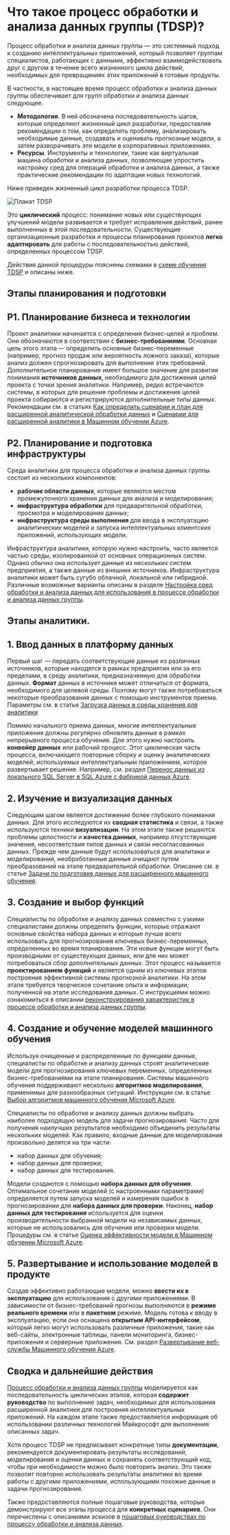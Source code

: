 <properties 
	pageTitle="Что представляет собой процесс обработки и анализа данных группы (TDSP)? | Microsoft Azure" 
	description="Процесс обработки и анализа данных группы — это системный метод для создания интеллектуальных приложений, которые используют расширенную аналитику." 
	services="machine-learning" 
	documentationCenter="" 
	authors="bradsev"
	manager="paulettm" 
	editor="cgronlun" />

<tags 
	ms.service="machine-learning" 
	ms.workload="data-services" 
	ms.tgt_pltfrm="na" 
	ms.devlang="na" 
	ms.topic="article" 
	ms.date="06/17/2016" 
	ms.author="bradsev;gopitk" />


# Что такое процесс обработки и анализа данных группы (TDSP)?

Процесс обработки и анализа данных группы — это системный подход к созданию интеллектуальных приложений, который позволяет группам специалистов, работающих с данными, эффективно взаимодействовать друг с другом в течение всего жизненного цикла действий, необходимых для превращениях этих приложений в готовые продукты.

В частности, в настоящее время процесс обработки и анализа данных группы обеспечивает для групп обработки и анализа данных следующее.

- **Методология**. В ней обозначена последовательность шагов, которые определяют жизненный цикл разработки, предоставляя рекомендации о том, как определять проблему, анализировать необходимые данные, создавать и оценивать прогнозные модели, а затем разворачивать эти модели в корпоративных приложениях.
- **Ресурсы**. Инструменты и технологии, такие как виртуальная машина обработки и анализа данных, позволяющие упростить настройку сред для операций обработки и анализа данных, а также практические рекомендации по адаптации новых технологий.

Ниже приведен жизненный цикл разработки процесса TDSP.

![Плакат TDSP](./media/data-science-process-overview/TDSP-poster-simplified.png)


Это **циклический** процесс: понимание новых или существующих улучшений модели развивается и требует исправления действий, ранее выполненных в этой последовательности. Существующие организационные разработки и процессы планирования проектов **легко адаптировать** для работы с последовательностью действий, определенных процессом TDSP.

Действия данной процедуры пояснены схемами в [схеме обучения TDSP](https://azure.microsoft.com/documentation/learning-paths/data-science-process/) и описаны ниже.


## Этапы планирования и подготовки 

## P1. Планирование бизнеса и технологии

Проект аналитики начинается с определения бизнес-целей и проблем. Они обозначаются в соответствии с **бизнес-требованиями**. Основная цель этого этапа — определить основные бизнес-переменные (например, прогноз продаж или вероятность ложного заказа), которые анализ должен спрогнозировать для выполнения этих требований. Дополнительное планирование имеет большое значение для развития понимания **источников данных**, необходимого для достижения целей проекта с точки зрения аналитики. Например, редко встречаются системы, в которых для решения проблемы и достижения целей проекта собираются и регистрируются дополнительные типы данных. Рекомендации см. в статьях [Как определить сценарии и план для расширенной аналитической обработки данных](machine-learning-data-science-plan-your-environment.md) и [Сценарии для расширенной аналитики в Машинном обучении Azure](machine-learning-data-science-plan-sample-scenarios.md).


## P2. Планирование и подготовка инфраструктуры

Среда аналитики для процесса обработки и анализа данных группы состоит из нескольких компонентов:

- **рабочие области данных**, которые являются местом промежуточного хранения данных для анализа и моделирования;
- **инфраструктура обработки** для предварительной обработки, просмотра и моделирования данных;
- **инфраструктура среды выполнения** для ввода в эксплуатацию аналитических моделей и запуска интеллектуальных клиентских приложений, использующих модели.

Инфраструктура аналитики, которую нужно настроить, часто является частью среды, изолированной от основных операционных систем. Однако обычно она использует данные из нескольких систем предприятия, а также данные из внешних источников. Инфраструктура аналитики может быть сугубо облачной, локальной или гибридной. Различные возможные варианты описаны в разделе [Настройка сред обработки и анализа данных для использования в процессе обработки и анализа данных группы](machine-learning-data-science-environment-setup.md).


## Этапы аналитики.  

## 1\. Ввод данных в платформу данных 

Первый шаг — передать соответствующие данные из различных источников, которые находятся в рамках предприятия или за его пределами, в среду аналитики, предназначенную для обработки данных. **Формат** данных в источнике может отличаться от формата, необходимого для целевой среды. Поэтому могут также потребоваться некоторые преобразования данных с помощью инструментов приема. Параметры см. в статье [Загрузка данных в среды хранения для аналитики](machine-learning-data-science-ingest-data.md)

Помимо начального приема данных, многие интеллектуальные приложения должны регулярно обновлять данные в рамках непрерывного процесса обучения. Для этого нужно настроить **конвейер данных** или рабочий процесс. Этот циклическая часть процесса, включающего повторные сборку и оценку аналитических моделей, используемых интеллектуальным приложением, которое развертывает решение. Например, см. раздел [Перенос данных из локального SQL Server в SQL Azure с фабрикой данных Azure](machine-learning-data-science-move-sql-azure-adf.md).


## 2\. Изучение и визуализация данных 

Следующим шагом является достижение более глубокого понимания данных. Для этого исследуются их **сводная статистика** и связи, а также используются техники **визуализации**. На этом этапе также решаются проблемы целостности и **качества данных**, например отсутствующие значения, несоответствия типов данных и связи несогласованных данных. Прежде чем данные будут использоваться для аналитики и моделирования, необработанные данные очищают путем преобразований на этапе предварительной обработки. Описание см. в статье [Задачи по подготовке данных для расширенного машинного обучения](machine-learning-data-science-prepare-data.md).


## 3\. Создание и выбор функций 

Специалисты по обработке и анализу данных совместно с узкими специалистами должны определить функции, которые отражают основные свойства набора данных и которые лучше всего использовать для прогнозирования ключевых бизнес-переменных, определенных во время планирования. Эти новые функции могут быть производными от существующих данных, или для них может потребоваться сбор дополнительных данных. Этот процесс называется **проектированием функций** и является одним из ключевых этапов построения эффективной системы прогнозной аналитики. На этом этапе требуется творческое сочетание опыта и информации, полученной на этапе исследования данных. С инструкциями можно ознакомиться в описании [реконструирования характеристик в процессе обработки и анализа данных группы](machine-learning-data-science-create-features.md).


## 4\. Создание и обучение моделей машинного обучения 

Используя очищенные и распределенные по функциям данные, специалисты по обработке и анализу данных строят аналитические модели для прогнозирования ключевых переменных, определенных бизнес-требованиями на этапе планирования. Системы машинного обучения поддерживают несколько **алгоритмов моделирования**, применимых для разнообразных ситуаций. Инструкции см. в статье [Выбор алгоритмов машинного обучения Microsoft Azure](machine-learning-algorithm-choice.md).

Специалисты по обработке и анализу данных должны выбрать наиболее подходящую модель для задачи прогнозирования. Часто для получения наилучших результатов необходимо объединить результаты нескольких моделей. Как правило, входные данные для моделирования произвольно делятся на три части:

- набор данных для обучения;
- набор данных для проверки;
- набор данных для тестирования.

Модели создаются с помощью **набора данных для обучения**. Оптимальное сочетание моделей (с настроенными параметрами) определяется путем запуска моделей и измерения ошибок в прогнозировании для **набора данных для проверки**. Наконец, **набор данных для тестирования** используется для оценки производительности выбранной модели на независимых данных, которые не использовались для обучения или проверки модели. Процедуры см. в статье [Оценка эффективности модели в Машинном обучении Microsoft Azure](machine-learning-evaluate-model-performance.md).


## 5\. Развертывание и использование моделей в продукте

Создав эффективно работающие модели, можно **ввести их в эксплуатацию** для использования с другими приложениями. В зависимости от бизнес-требований прогнозы выполняются в **режиме реального времени** или в **пакетном** режиме. Модель готова к вводу в эксплуатацию, если она оснащена **открытым API-интерфейсом**, который легко могут использовать различные приложения, такие как веб-сайты, электронные таблицы, панели мониторинга, бизнес-приложения и серверные приложения. См. раздел [Развертывание веб-службы Машинного обучения Azure](machine-learning-publish-a-machine-learning-web-service.md).


## Сводка и дальнейшие действия

[Процесс обработки и анализа данных группы](https://azure.microsoft.com/documentation/learning-paths/data-science-process/) моделируется как последовательность циклических этапов, которая **содержит руководство** по выполнению задач, необходимых для использования расширенной аналитики для построения интеллектуальных приложений. На каждом этапе также предоставляется информация об использовании различных технологий Майкрософт для выполнения описанных задач.

Хотя процесс TDSP не предписывает конкретные типы **документации**, рекомендуется документировать результаты исследований, моделирования и оценки данных и сохранять соответствующий код, чтобы при необходимости можно было повторить анализ. Это также позволит повторно использовать результаты аналитики во время работы с другими приложениями, использующими похожие данные и задачи прогнозирования.

Также предоставляются полные пошаговые руководства, которые демонстрируют все этапы процесса для **конкретных сценариев**. Они перечислены с описаниями эскизов в [пошаговых руководствах по процессу обработки и анализа данных](data-science-process-walkthroughs.md).

<!---HONumber=AcomDC_0629_2016-->